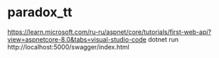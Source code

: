 # paradox_tt
https://learn.microsoft.com/ru-ru/aspnet/core/tutorials/first-web-api?view=aspnetcore-8.0&tabs=visual-studio-code
dotnet run
http://localhost:5000/swagger/index.html